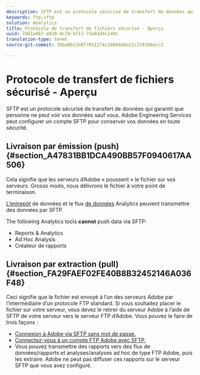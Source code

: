 ```yaml
---
description: SFTP est un protocole sécurisé de transfert de données qui garantit que personne ne peut voir vos données sauf vous. Adobe Engineering Services peut configurer un compte SFTP pour conserver vos données en toute sécurité.
keywords: ftp;sftp
solution: Analytics
title: Protocole de transfert de fichiers sécurisé - Aperçu
uuid: 7dd1a867-e828-4c7b-bf11-75a81d4c149c
translation-type: tm+mt
source-git-commit: 16ba0b12e0f70112f4c10804d0a13c278388ecc2

---
```



# Protocole de transfert de fichiers sécurisé - Aperçu

SFTP est un protocole sécurisé de transfert de données qui garantit que personne ne peut voir vos données sauf vous. Adobe Engineering Services peut configurer un compte SFTP pour conserver vos données en toute sécurité.

## Livraison par émission (push){#section_A47831BB1DCA490BB57F0940617AA506}

Cela signifie que les serveurs d’Adobe « poussent » le fichier sur vos serveurs. Grosso modo, nous délivrons le fichier à votre point de terminaison.

[L’entrepôt](/help/export/ftp-and-sftp/c-sftp/ftp-sftp-dw.md) de données et le flux [de données](https://marketing.adobe.com/resources/help/en_US/reference/analytics-data-feed.html) Analytics peuvent transmettre des données par SFTP.

The following Analytics tools **cannot** push data via SFTP:

* Reports &amp; Analytics
* Ad Hoc Analysis
* Créateur de rapports

## Livraison par extraction (pull){#section_FA29FAEF02FE40B8B32452146A036F48}

Ceci signifie que le fichier est envoyé à l’un des serveurs Adobe par l’intermédiaire d’un protocole FTP standard. Si vous souhaitez placer le fichier sur votre serveur, vous devez le retirer du serveur Adobe à l’aide de SFTP de votre serveur vers le serveur FTP d’Adobe. Vous pouvez le faire de trois façons :

* [Connexion à Adobe via SFTP sans mot de passe.](/help/export/ftp-and-sftp/c-sftp/ftp-sftp-cert-auth.md)
* [Connectez-vous à un compte FTP Adobe avec SFTP.](/help/export/ftp-and-sftp/c-sftp/ftp-sftp-connect.md)
* Vous pouvez transmettre des rapports vers des flux de données/rapports et analyses/analyses ad hoc de type FTP Adobe, puis les extraire. Adobe ne peut pas diffuser ces rapports sur le serveur SFTP que vous avez configuré.

